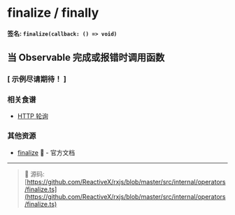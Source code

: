 # finalize / finally

#### 签名: `finalize(callback: () => void)`

## 当 Observable 完成或报错时调用函数

### [ 示例尽请期待！ ]

### 相关食谱

* [HTTP 轮询](../../recipes/http-polling.md)

### 其他资源

* [finalize](http://cn.rx.js.org/class/es6/Observable.js~Observable.html#instance-method-finalize)
  :newspaper: - 官方文档

---

> :file_folder: 源码:
> [https://github.com/ReactiveX/rxjs/blob/master/src/internal/operators/finalize.ts](https://github.com/ReactiveX/rxjs/blob/master/src/internal/operators/finalize.ts)
